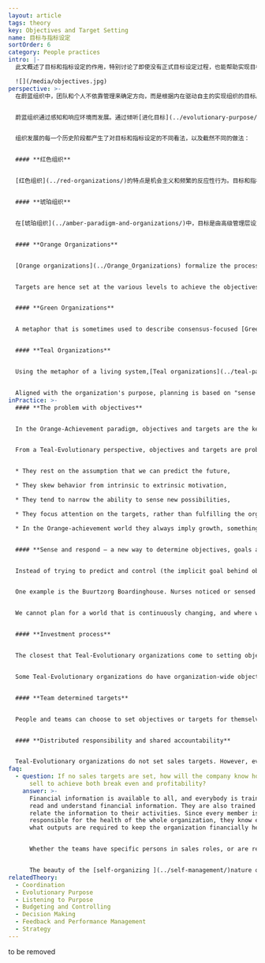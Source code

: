 ```yaml
---
layout: article
tags: theory
key: Objectives and Target Setting
name: 目标与指标设定
sortOrder: 6
category: People practices
intro: |-
  此文概述了目标和指标设定的作用，特别讨论了即使没有正式目标设定过程，也能帮助实现目标和指标的流程。

  ![](/media/objectives.jpg)
perspective: >-
  在蔚蓝组织中，团队和个人不依靠管理来确定方向，而是根据内在驱动自主的实现组织的目标。不需要目标和预算形式的外部激励因素，来保证工作的完成。当成员觉得有必要的时候，会自主制定自己的目标和指标。


  蔚蓝组织通过感知和响应环境而发展。通过倾听[进化目标](../evolutionary-purpose/)，决定团队或整个组织的下一步行动。


  组织发展的每一个历史阶段都产生了对目标和指标设定的不同看法，以及截然不同的做法：


  #### **红色组织**


  [红色组织](../red-organizations/)的特点是机会主义和频繁的反应性行为。目标和指标设定不是个正式的流程，而是基于保护和/或扩大权力的内在驱动。


  #### **琥珀组织**


  在[琥珀组织](../amber-paradigm-and-organizations/)中，目标是由高级管理层设定的。来自下级的唯一输入是技术或操作信息。这些技术和信息有时是作为其工作本分上报，有时是为了回复上级的信息索求。实现这些目标的计划以指令形式向下级发布，目标包含在指令之内。成员与最高管理层几乎没有直接的接触机会，即使一线成员根据对基层情况的经验/知识，认为或建议应该采取不同的行动，也还是要遵守指令，没有机会提出。


  #### **Orange Organizations**


  [Orange organizations](../Orange_Organizations) formalize the process of strategic planning, setting vision, mission, values and objectives as part of a formal planning process and through the lens of the organization as a machine. This starts at the Board and Executive level followed up with business units, teams or departments. These lower levels are expected to develop their own strategic plans aligned with the corporate vision, mission and objectives.


  Targets are hence set at the various levels to achieve the objectives as part of a move from the ‘command and control’ of [Amber ](../amber-paradigm-and-organizations/)to one of ‘predict and control’. Top management formulates the overall direction and strategy and this is cascaded through the organization as targets, goals and objectives. Managers and staff are given freedom to use their creativity to achieve these objectives and may be offered incentives to do so. When aligned well, middle management, and to some extent lower levels, have the freedom to determine how they will achieve their objectives. When not thoughtfully aligned this approach can lead to gaming of targets, with teams sometimes working against each other to achieve their own goals.


  #### **Green Organizations**


  A metaphor that is sometimes used to describe consensus-focused [Green organization ](../green-paradigm-and-organizations/)is that of “family.” Green is uneasy with power and hierarchy and shifts authority and decision-making from managers to staff members. In practice successful Green organizations do have hierarchical structures. Managers often operate as servant leaders who are there to support and develop their employees. Objectives and targets are often set by consensus at the team level to support a predefined vision and mission.


  #### **Teal Organizations**


  Using the metaphor of a living system,[Teal organizations](../teal-paradigm-and-organizations/) organize around a clear sense of [purpose ](../listening-to-purpose/)This is not a purpose (mission) set by top management, but one that is allowed to evolve and is shared by all members of the organization.


  Aligned with the organization's purpose, planning is based on "sense and respond", with an emphasis on an agile approach to finding workable solutions. This adaptive process is similar to lean start-up and [[software development](https://en.wikipedia.org/wiki/Agile_software_development%7Cagile)] principles. Decision-making is carried out within a framework of organization-wide values and balanced through an [advice process](../decision-making/). Strategy emerges organically from the interaction of employees with the Teal organizational environment. Self-managing employees may set objectives for themselves, or a team may decide on an objective, e.g. faster turnaround time, but there are no sales, efficiency or other targets. The process of seeking advice from colleagues and specialists before committing to a project or change ensures that all aspects, including financial responsibility, is taken into consideration. Part of the value system is that no single member or group of members may put the organization at risk with ill-considered or selfish actions or projects.
inPractice: >-
  #### **The problem with objectives**


  In the Orange-Achievement paradigm, objectives and targets are the key drivers for success. They are the glue that holds the organization together, and give meaning to its existence. In the Teal-Evolutionary paradigm, [purpose  ](../listening-to-purpose/)and [values ](../culture-and-values/)drive the organization. The objective is to bring to life the purpose of the organization. There are no formal systems or top-down processes in place for setting objectives and targets. All the functions of management (planning, organizing, direction-setting, investments, budgeting, etc) are done by the people doing the work. In general, Teal-Evolutionary organizations tend not to set objectives or targets.


  From a Teal-Evolutionary perspective, objectives and targets are problematic:


  * They rest on the assumption that we can predict the future,

  * They skew behavior from intrinsic to extrinsic motivation,

  * They tend to narrow the ability to sense new possibilities,

  * They focus attention on the targets, rather than fulfilling the organization’s purpose,

  * In the Orange-achievement world they always imply growth, something which is not always an inherent element of Teal organizations' purpose.


  #### **Sense and respond – a new way to determine objectives, goals and strategy**


  Instead of trying to predict and control (the implicit goal behind objectives and targets), Teal organizations sense and respond. You could say that all target setting is instead initiated locally where it is "sensed and responded" to, then cascades or emerges through the organization as a living system as needed.


  One example is the Buurtzorg Boardinghouse. Nurses noticed or sensed that primary care-givers of their patients needed a break from the ongoing demands of providing care. In response, they instituted a bed and breakfast-type solution where patients could receive care, providing care-givers a respite. There were no goals or objectives for Buurtzorg to become a bed and breakfast, but nurses sensed a need and their response of respite care took them down this path benefiting patients and care-givers in the process.


  We cannot plan for a world that is continuously changing, and where we have no control over the changes. So Teal-Evolutionary organizations work on the basis of sense and respond, rather than predict and control.


  #### **Investment process**


  The closest that Teal-Evolutionary organizations come to setting objectives is the investment process. Most organizations have an annual investment process, where each team prepares its investment plans for the next year. These plans are added up, and, if they exceed available/accessible resources, the teams have to review and adjust their plans. Whether the investments are part of the annual plan, or ad-hoc, situational investments, teams are responsible for raising the external funding themselves, or negotiate internally with other teams for funding or resources.


  Some Teal-Evolutionary organizations do have organization-wide objectives, or perhaps guidelines. For example, [Buurtzorg](http://www.buurtzorgnederland.com/), the Netherlands-based health care organization, has a target for billable hours of 60 - 65% for their mature teams.


  #### **Team determined targets**


  People and teams can choose to set objectives or targets for themselves as measures that tell them how well they are doing at meeting the organization's purpose. Machine operators may set quality or performance targets for themselves. Teams may set objectives in order to get a new project up and running, or they may have set themselves targets for turnaround times. This is simply part of self-management, as opposed to objectives and targets imposed from above (outside the team or individual). Measurements are chosen that help the team better sense key changes and respond to them.


  #### **Distributed responsibility and shared accountability**


  Teal-Evolutionary organizations do not set sales targets. However, everyone, including the sales people, are fully aware and informed of what it takes to keep the organization going. Since sales people are part of the operational teams, they know how much work is required to keep the team going.
faq:
  - question: If no sales targets are set, how will the company know how much to
      sell to achieve both break even and profitability?
    answer: >-
      Financial information is available to all, and everybody is trained to
      read and understand financial information. They are also trained how to
      relate the information to their activities. Since every member is
      responsible for the health of the whole organization, they know exactly
      what outputs are required to keep the organization financially healthy.


      Whether the teams have specific persons in sales roles, or are responsible for sales as part of their ongoing duties, everybody has a clear idea of what is happening in the marketplace, what customers' needs are and what other offerings there are.


      The beauty of the [self-organizing ](../self-management/)nature of [Teal organizations](../teal-paradigm-and-organizations/) is that they can sense and adapt to market changes in real-time. Orange-Achievement organizations have to wait for feedback from sales teams and market research, then go through a laborious target setting and decision making process and then implement changes.
relatedTheory:
  - Coordination
  - Evolutionary Purpose
  - Listening to Purpose
  - Budgeting and Controlling
  - Decision Making
  - Feedback and Performance Management
  - Strategy
---
```

to be removed